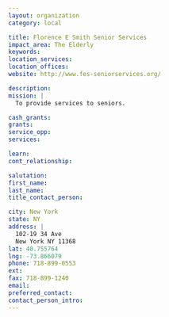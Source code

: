 ```yaml
---
layout: organization
category: local

title: Florence E Smith Senior Services
impact_area: The Elderly
keywords: 
location_services: 
location_offices: 
website: http://www.fes-seniorservices.org/

description: 
mission: |
  To provide services to seniors.

cash_grants: 
grants: 
service_opp: 
services: 

learn: 
cont_relationship: 

salutation: 
first_name: 
last_name: 
title_contact_person: 

city: New York
state: NY
address: |
  102-19 34 Ave  
  New York NY 11368
lat: 40.755764
lng: -73.866079
phone: 718-899-0553
ext: 
fax: 718-899-1240
email: 
preferred_contact: 
contact_person_intro: 
---
```

